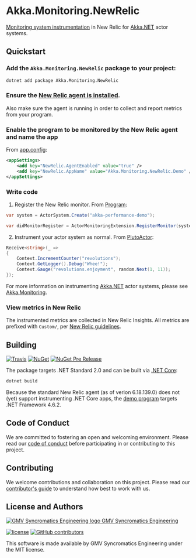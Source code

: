 # Akka.Monitoring.NewRelic

[Monitoring system instrumentation](https://github.com/petabridge/akka-monitoring) in New Relic for [Akka.NET](https://github.com/akkadotnet/akka.net) actor systems.

## Quickstart

### Add the `Akka.Monitoring.NewRelic` package to your project:

```bash
dotnet add package Akka.Monitoring.NewRelic
```

### Ensure the [New Relic agent is installed](https://docs.newrelic.com/docs/agents/net-agent/getting-started/introduction-new-relic-net).

Also make sure the agent is running in order to collect and report metrics from your program.

### Enable the program to be monitored by the New Relic agent and name the app

From [app.config](src/Akka.Monitoring.NewRelic.Demo/app.config):
```xml
<appSettings>
    <add key="NewRelic.AgentEnabled" value="true" />
    <add key="NewRelic.AppName" value="Akka.Monitoring.NewRelic.Demo" />
</appSettings>
```

### Write code

1. Register the New Relic monitor. From [Program](src/Akka.Monitoring.NewRelic.Demo/Program.cs):

```csharp
var system = ActorSystem.Create("akka-performance-demo");

var didMonitorRegister = ActorMonitoringExtension.RegisterMonitor(system, new ActorNewRelicMonitor());
```

2. Instrument your actor system as normal. From [PlutoActor](src/Akka.Monitoring.NewRelic.Demo/PlutoActor.cs):

```csharp
Receive<string>(_ =>
{
    Context.IncrementCounter("revolutions");
    Context.GetLogger().Debug("Whee!");
    Context.Gauge("revolutions.enjoyment", random.Next(1, 11));
});
```

For more information on instrumenting [Akka.NET](https://github.com/akkadotnet/akka.net) actor systems, please see [Akka.Monitoring](https://github.com/petabridge/akka-monitoring).

### View metrics in New Relic

The instrumented metrics are collected in New Relic Insights. All metrics are prefixed with `Custom/`, per [New Relic guidelines](https://docs.newrelic.com/docs/agents/manage-apm-agents/agent-data/collect-custom-metrics).

## Building

[![Travis](https://img.shields.io/travis/syncromatics/Akka.Monitoring.NewRelic.svg)](https://travis-ci.org/syncromatics/Akka.Monitoring.NewRelic)
[![NuGet](https://img.shields.io/nuget/v/Akka.Monitoring.NewRelic.svg)](https://www.nuget.org/packages/Akka.Monitoring.NewRelic/)
[![NuGet Pre Release](https://img.shields.io/nuget/vpre/Akka.Monitoring.NewRelic.svg)](https://www.nuget.org/packages/Akka.Monitoring.NewRelic/)

The package targets .NET Standard 2.0 and can be built via [.NET Core](https://www.microsoft.com/net/core):

```bash
dotnet build
```

Because the standard New Relic agent (as of verion 6.18.139.0) does not (yet) support instrumenting .NET Core apps, the [demo program](src/Akka.Monitoring.NewRelic.Demo) targets .NET Framework 4.6.2.

## Code of Conduct

We are committed to fostering an open and welcoming environment. Please read our [code of conduct](CODE_OF_CONDUCT.md) before participating in or contributing to this project.

## Contributing

We welcome contributions and collaboration on this project. Please read our [contributor's guide](CONTRIBUTING.md) to understand how best to work with us.

## License and Authors

[![GMV Syncromatics Engineering logo](https://secure.gravatar.com/avatar/645145afc5c0bc24ba24c3d86228ad39?size=16) GMV Syncromatics Engineering](https://github.com/syncromatics)

[![license](https://img.shields.io/github/license/syncromatics/Akka.Monitoring.NewRelic.svg)](https://github.com/syncromatics/Akka.Monitoring.NewRelic/blob/master/LICENSE)
[![GitHub contributors](https://img.shields.io/github/contributors/syncromatics/Akka.Monitoring.NewRelic.svg)](https://github.com/syncromatics/Akka.Monitoring.NewRelic/graphs/contributors)

This software is made available by GMV Syncromatics Engineering under the MIT license.
